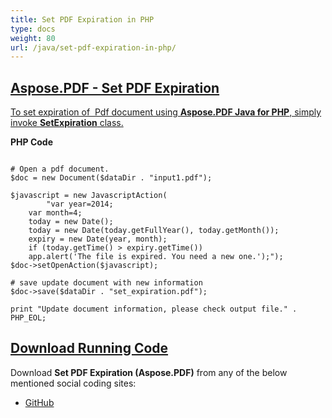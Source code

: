 ```yaml
---
title: Set PDF Expiration in PHP
type: docs
weight: 80
url: /java/set-pdf-expiration-in-php/
---
```


## <ins>**Aspose.PDF - Set PDF Expiration**
<ins>To set expiration of  Pdf document using **Aspose.PDF Java for PHP**, simply invoke **SetExpiration** class.

**PHP Code**
```

# Open a pdf document.
$doc = new Document($dataDir . "input1.pdf");

$javascript = new JavascriptAction(
        "var year=2014;
    var month=4;
    today = new Date();
    today = new Date(today.getFullYear(), today.getMonth());
    expiry = new Date(year, month);
    if (today.getTime() > expiry.getTime())
    app.alert('The file is expired. You need a new one.');");
$doc->setOpenAction($javascript);

# save update document with new information
$doc->save($dataDir . "set_expiration.pdf");

print "Update document information, please check output file." . PHP_EOL;

```

## <ins>**Download Running Code**
Download **Set PDF Expiration (Aspose.PDF)** from any of the below mentioned social coding sites:

- [GitHub](https://github.com/aspose-pdf/Aspose.PDF-for-Java/blob/master/Plugins/Aspose_Pdf_Java_for_PHP/src/Aspose/Pdf/WorkingWithDocumentObject/SetExpiration.php)
